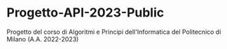# Progetto-API-2023-Public
Progetto del corso di Algoritmi e Principi dell'Informatica del Politecnico di Milano (A.A. 2022-2023)
